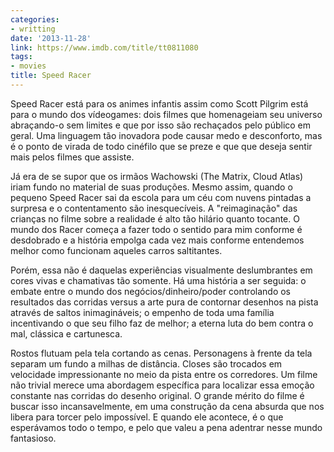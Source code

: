 ```yaml
---
categories:
- writting
date: '2013-11-28'
link: https://www.imdb.com/title/tt0811080
tags:
- movies
title: Speed Racer
---
```


Speed Racer está para os animes infantis assim como Scott Pilgrim está para o mundo dos vídeogames: dois filmes que homenageiam seu universo abraçando-o sem limites e que por isso são rechaçados pelo público em geral. Uma linguagem tão inovadora pode causar medo e desconforto, mas é o ponto de virada de todo cinéfilo que se preze e que que deseja sentir mais pelos filmes que assiste.

Já era de se supor que os irmãos Wachowski (The Matrix, Cloud Atlas) iriam fundo no material de suas produções. Mesmo assim, quando o pequeno Speed Racer sai da escola para um céu com nuvens pintadas a surpresa e o contentamento são inesquecíveis. A "reimaginação" das crianças no filme sobre a realidade é alto tão hilário quanto tocante. O mundo dos Racer começa a fazer todo o sentido para mim conforme é desdobrado e a história empolga cada vez mais conforme entendemos melhor como funcionam aqueles carros saltitantes.

Porém, essa não é daquelas experiências visualmente deslumbrantes em cores vivas e chamativas tão somente. Há uma história a ser seguida: o embate entre o mundo dos negócios/dinheiro/poder controlando os resultados das corridas versus a arte pura de contornar desenhos na pista através de saltos inimagináveis; o empenho de toda uma família incentivando o que seu filho faz de melhor; a eterna luta do bem contra o mal, clássica e cartunesca.

Rostos flutuam pela tela cortando as cenas. Personagens à frente da tela separam um fundo a milhas de distância. Closes são trocados em velocidade impressionante no meio da pista entre os corredores. Um filme não trivial merece uma abordagem específica para localizar essa emoção constante nas corridas do desenho original. O grande mérito do filme é buscar isso incansavelmente, em uma construção da cena absurda que nos libera para torcer pelo impossível. E quando ele acontece, é o que esperávamos todo o tempo, e pelo que valeu a pena adentrar nesse mundo fantasioso.